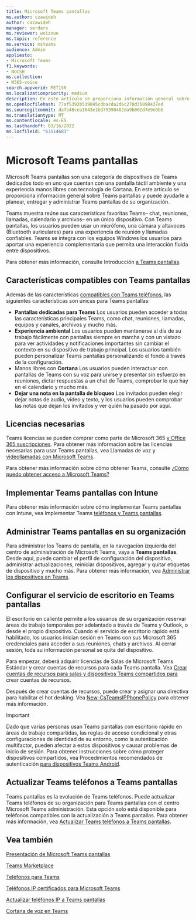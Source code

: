 ```yaml
---
title: Microsoft Teams pantallas
ms.author: czawideh
author: cazawideh
manager: serdars
ms.reviewer: weizxue
ms.topic: reference
ms.service: msteams
audience: Admin
appliesto:
- Microsoft Teams
f1.keywords:
- NOCSH
ms.collection:
- M365-voice
search.appverid: MET150
ms.localizationpriority: medium
description: En este artículo se proporciona información general sobre las características compatibles con Microsoft Teams pantallas.
ms.openlocfilehash: 77af5392b539045cdbacda2d6c278d35098437ed
ms.sourcegitcommit: dafe48cea1643e1bd79390482da9b002d7e9e0bb
ms.translationtype: MT
ms.contentlocale: es-ES
ms.lasthandoff: 03/16/2022
ms.locfileid: "63514683"
---
```

# <a name="microsoft-teams-displays"></a>Microsoft Teams pantallas

Microsoft Teams pantallas son una categoría de dispositivos de Teams dedicados todo en uno que cuentan con una pantalla táctil ambiente y una experiencia manos libres con tecnología de Cortana. En este artículo se proporciona información general sobre Teams pantallas y puede ayudarle a planear, entregar y administrar Teams pantallas de su organización.

Teams muestra reúne sus características favoritas Teams&ndash; chat, reuniones, llamadas, calendario y archivos&ndash; en un único dispositivo. Con Teams pantallas, los usuarios pueden usar un micrófono, una cámara y altavoces (Bluetooth auriculares) para una experiencia de reunión y llamadas confiables. Teams se integra con los equipos Windows los usuarios para aportar una experiencia complementaria que permita una interacción fluida entre dispositivos.

Para obtener más información, consulte Introducción [a Teams pantallas](https://support.microsoft.com/office/get-started-with-teams-displays-ff299825-7f13-4528-96c2-1d3437e6d4e6).

## <a name="features-supported-by-teams-displays"></a>Características compatibles con Teams pantallas

Además de las características [compatibles con Teams teléfonos](phones-for-teams.md#features-supported-by-teams-phones), las siguientes características son únicas para Teams pantallas:

- **Pantallas dedicadas para Teams** Los usuarios pueden acceder a todas las características principales Teams, como chat, reuniones, llamadas, equipos y canales, archivos y mucho más.
- **Experiencia ambiental** Los usuarios pueden mantenerse al día de su trabajo fácilmente con pantallas siempre en marcha y con un vistazo para ver actividades y notificaciones importantes sin cambiar el contexto en su dispositivo de trabajo principal. Los usuarios también pueden personalizar Teams pantallas personalizando el fondo a través de la configuración.
- Manos libres con **Cortana** Los usuarios pueden interactuar con pantallas de Teams con su voz para unirse y presentar sin esfuerzo en reuniones, dictar respuestas a un chat de Teams, comprobar lo que hay en el calendario y mucho más.
- **Dejar una nota en la pantalla de bloqueo** Los invitados pueden elegir dejar notas de audio, vídeo y texto, y los usuarios pueden comprobar las notas que dejan los invitados y ver quién ha pasado por aquí.  

## <a name="required-licenses"></a>Licencias necesarias

Teams licencias se pueden comprar como parte de Microsoft 365 [y Office 365 suscripciones](/office365/servicedescriptions/teams-service-description). Para obtener más información sobre las licencias necesarias para usar Teams pantallas, vea Llamadas de voz y [videollamadas con Microsoft Teams](https://products.office.com/microsoft-teams/voice-calling).

Para obtener más información sobre cómo obtener Teams, consulte [¿Cómo puedo obtener acceso a Microsoft Teams?](https://support.office.com/article/fc7f1634-abd3-4f26-a597-9df16e4ca65b)

## <a name="deploy-teams-displays-using-intune"></a>Implementar Teams pantallas con Intune

Para obtener más información sobre cómo implementar Teams pantallas con Intune, vea Implementar Teams [teléfonos y Teams pantallas](phones-displays-deploy.md).

## <a name="manage-teams-displays-in-your-organization"></a>Administrar Teams pantallas en su organización

Para administrar los Teams de pantalla, en la navegación izquierda del centro de administración de Microsoft Teams, vaya a **Teams pantallas**. Desde aquí, puede cambiar el perfil de configuración del dispositivo, administrar actualizaciones, reiniciar dispositivos, agregar y quitar etiquetas de dispositivo y mucho más. Para obtener más información, vea [Administrar los dispositivos en Teams](device-management.md).

## <a name="set-up-hot-desking-on-teams-displays"></a>Configurar el servicio de escritorio en Teams pantallas

El escritorio en caliente permite a los usuarios de su organización reservar áreas de trabajo temporales por adelantado a través de Teams y Outlook, o desde el propio dispositivo. Cuando el servicio de escritorio rápido está habilitado, los usuarios inician sesión en Teams con sus Microsoft 365 credenciales para acceder a sus reuniones, chats y archivos. Al cerrar sesión, toda su información personal se quita del dispositivo.

Para empezar, deberá adquirir licencias de Salas de Microsoft Teams Estándar y crear cuentas de recursos para cada Teams pantalla. Vea [Crear cuentas de recursos para salas y dispositivos Teams compartidos para](../rooms/with-office-365.md) crear cuentas de recursos.

Después de crear cuentas de recursos, puede crear y asignar una directiva para habilitar el hot desking. Vea [New-CsTeamsIPPhonePolicy](/powershell/module/skype/new-csteamsipphonepolicy?view=skype-ps) para obtener más información.

> [!IMPORTANT]
> Dado que varias personas usan Teams pantallas con escritorio rápido en áreas de trabajo compartidas, las reglas de acceso condicional y otras configuraciones de identidad de su entorno, como la autenticación multifactor, pueden afectar a estos dispositivos y causar problemas de inicio de sesión. Para obtener instrucciones sobre cómo proteger dispositivos compartidos, vea Procedimientos recomendados de autenticación [para dispositivos Teams Android](authentication-best-practices-for-android-devices.md).

## <a name="upgrade-teams-phones-to-teams-displays"></a>Actualizar Teams teléfonos a Teams pantallas

Teams pantallas es la evolución de Teams teléfonos. Puede actualizar Teams teléfonos de su organización para Teams pantallas con el centro Microsoft Teams administración. Esta opción solo está disponible para teléfonos compatibles con la actualización a Teams pantallas. Para obtener más información, vea [Actualizar Teams teléfonos a Teams pantallas](upgrade-phones-to-displays.md).

## <a name="see-also"></a>Vea también

[Presentación de Microsoft Teams pantallas](https://techcommunity.microsoft.com/t5/microsoft-teams-blog/introducing-microsoft-teams-displays/ba-p/1505437)

[Teams Marketplace](https://office.com/teamsdevices)

[Teléfonos para Teams](phones-for-teams.md)

[Teléfonos IP certificados para Microsoft Teams](teams-ip-phones.md)

[Actualizar teléfonos IP a Teams pantallas](upgrade-phones-to-displays.md)

[Cortana de voz en Teams](../cortana-in-teams.md)